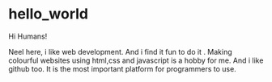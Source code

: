 # hello_world

Hi Humans! 

Neel here, i like web development. And i find it fun to do it . 
Making colourful websites using html,css and javascript is a hobby for me.
And i like github too. It is the most important platform for programmers to use.
